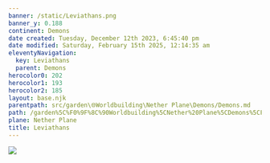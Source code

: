 ```yaml
---
banner: /static/Leviathans.png
banner_y: 0.188
continent: Demons
date created: Tuesday, December 12th 2023, 6:45:40 pm
date modified: Saturday, February 15th 2025, 12:14:35 am
eleventyNavigation:
  key: Leviathans
  parent: Demons
herocolor0: 202
herocolor1: 193
herocolor2: 185
layout: base.njk
parentpath: src/garden\🌐Worldbuilding\Nether Plane\Demons/Demons.md
path: /garden%5C%F0%9F%8C%90Worldbuilding%5CNether%20Plane%5CDemons%5CFactions/Leviathans/
plane: Nether Plane
title: Leviathans
---
```


![](/static/Leviathans.png)